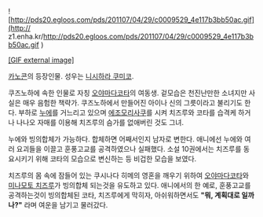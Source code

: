 ![http://pds20.egloos.com/pds/201107/04/29/c0009529_4e117b3bb50ac.gif](http://
z1.enha.kr/http://pds20.egloos.com/pds/201107/04/29/c0009529_4e117b3bb50ac.gif
)

[[GIF external
image]](http://pds20.egloos.com/pds/201107/04/29/c0009529_4e117b3bb50ac.gif)

[카노콘](%EC%B9%B4%EB%85%B8%EC%BD%98.md)의 등장인물. 성우는 [니시하라 쿠미코](%EB%8B%88%EC%8B%9C%ED%95%98%EB%9D%BC%20%EC%BF%A0%EB%AF%B8%EC%BD%94.md).

쿠즈노하에 속한 인물로 자칭 [오야마다코타](%EC%98%A4%EC%95%BC%EB%A7%88%EB%8B%A4%20%EC%BD%94%ED%83%80.md)의 여동생.
겉모습은 천진난만한 소녀지만 사실은 매우 음험한 책략가. 쿠즈노하에서 만들어진 아이나 신의 그릇이라고 불리기도 한다. 부하로
[누에](%EB%88%84%EC%97%90.md)를 거느리고 있으며 [에조모리사쿠](%EC%97%90%EC%A1%B0%EB%AA%A8%EB%A6%AC%20%EC%82%AC%EC%BF%A0.md)를 시켜 치즈루와
코타를 습격케 하거나 나나오 자매를 이용해 치즈루의 슴가를 없애버린 것도 그녀.

누에와 빙의합체가 가능하다. 합체하면 어째서인지 남자로 변한다. 애니에선 누에와 여러 요괴들을 이끌고 훈풍고교를 공격하였으나 실패했다. 소설
10권에서는 치즈루를 동요시키기 위해 코타의 모습으로 변신하는 등 비겁한 모습을 보였다.

치즈루의 몸 속에 잠들어 있는 쿠시나다 히메의 영혼을 깨우기 위하여 [오야마다코타](%EC%98%A4%EC%95%BC%EB%A7%88%EB%8B%A4%20%EC%BD%94%ED%83%80.md)와 [미나모토 치즈루](%EB%AF%B8%EB%82%98%EB%AA%A8%ED%86%A0%20%EC%B9%98%EC%A6%88%EB%A3%A8.md)가
빙의합체 되는것을 유도하고 있다. 애니에서의 한 예로, 훈풍고교를 공격하는것이 빙의합체된 코타, 치즈루에게 막히자, 아쉬워하면서도 **"뭐,
계획대로 일까나?"** 라며 여운을 남기고 물러갔다.

